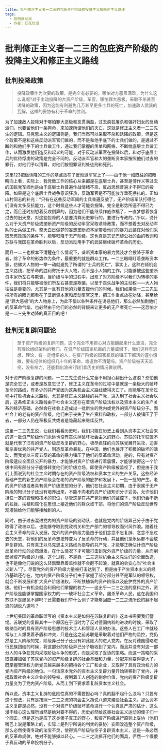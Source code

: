 ```yaml
---
title: 批判修正主义者一二三的包庇资产阶级的投降主义和修正主义路线
tags:
  - 批倒反动派
  - 作者：红花烂漫
---
```


# 批判修正主义者一二三的包庇资产阶级的投降主义和修正主义路线

## 批判投降政策

> 投降政策作为次要的政策，是完全有必要的，哪怕对方恶贯满盈，为什么这么说呢?对于主动投降的大资产阶级，军官，哪怕罪大恶极，采取不杀甚至诱降的政策，因为这能有利避免几万甚至更多士兵的死亡，加速敌人武装的瓦解，这样的妥协有利于革命的胜利。

为了加速敌人投降对于哪怕罪大恶极和恶贯满盈，过去疯狂屠杀和强奸妇女的反动派们，也要留他们一条狗命，来加速所谓他们的灭亡，这就是修正主义者一二三先生的逻辑。马克思主义的逻辑则是，我们当然可以采取不杀和诱降的政策，但是这个政策不是和这些反动派军官们做的，而不是和他手底下的士兵们做的，是通过不断的和他们手下的士兵做工作，通过我们掌握的传单和网络，不断给底层士兵做工作，从而激发他们造反和起义的可能，对于反动派军官在投降以后，和对于底层士兵的优待俘虏的政策是完全不同的，反动派军官和大的垄断资本家按照他们过去的罪行，对他们予以清算，对他们按照罪证判处徒刑和死刑。

这里123把做诱降的工作的基点放在了反动派军官上了——由于他一如既往的把眼睛向上看，实际上，我党做工作的核心从来都是在底层士兵，甚至是傅作义等过去的国民党军阀也是由于底层士兵普遍作战情绪不高，反战思想普遍才不得已的投降。如果是这个底层士兵战争意识狂热，反动军官是不可能放弃垂死挣扎的。正如山村同志的补充：“只有在这些反动军阀的士兵普遍反战了，无产阶级军队打得他们没有太多反抗能力，这个时候这些人才可能会投降，完全是形势所逼不得已为之，而且还时刻想着反攻倒算的，因为他们不能继续作威作福了，一直梦想着恢复过去的旧天堂，对这些投降的人是要清算历史罪行的，要进行专政的。”所以，说什么对于大资产阶级或垄断资产阶级的反动军官采取诱降政策，而不想着去对反动军队的士兵做工作，整天白日做梦的妄想垄断资本家带着他们的暴力武装在对他们采取恐怖政策的条件下，能够归降于无产阶级。这也真是忘记巴黎公社的血的教训和苏联与我国在革命胜利以后，反动派动用手下的武装继续破坏革命的历史。

而且一二三也根本不清楚在什么情况下，垄断资本家的暴力武装才会投降于革命者，除了革命的形势作为条件，最重要的就是群众工作。一二三眼睛盯着垄断资本家，仿佛大人物的一举一动就避免了所谓的“士兵的死亡”，事实上，这种右倾机会主义路线，把革命的胜利寄托于大人物，而不是小人物的工作，只能够被这些垄断资本家所左右与欺骗。当阶级斗争的过程中，出现了对方阶级不以我们为转移的事件，我们将只能够被他们所左右甚至是欺骗，以至于丧失战争的主动权——大人物往往是善变的，尤其是一旦有其他的力量支援他们的时候。我们如果像一二三先生把所有的眼光都看在了垄断资本家和反动军官这里，把工作重点放在劝降，甚至给是“罪大恶极”的大人物身上，为此不惜以各种条件在诱惑他们，那么必然加剧他们的反革命气焰，也必然由于他们的必然的背叛来让更多的无产者死亡——这恐怕才是一二三先生劝降的真正目的吧！

## 批判无复辟问题论

> 至于资产阶级的复辟问题，这个完全不用担心对方能翻起来什么波浪，完全有理论组织架构的我们，在资产阶级国家机器的力量威慑下，我们这样有思想，理论，有一定组织的人，在资产阶级的国家机器的镇压下都活的谨小慎微，要有纪律的组织几十年的革命，难道你不清楚吗，资产阶级被天天监视，没有权力，还能翻出浪来?我们拿历史的情况做说明。

对于资产阶级复辟的问题，一二三先生说什么完全不用担心翻出什么波浪？恐怕他是完全忘记，或者是故意忘记了，修正主义在革命的过程中是就是一条极大的破坏革命的路线，有多少的共产党因为这条机会主义路线使得灭亡了。而能够在革命过程中打败机会主义路线，尤其是修正主义路线的共产党，进入到了社会主义社会以后，这条修正主义路线由于社会主义还存在着资产阶级法权以及资本主义的生产关系的经济基础，必然会在社会上造成出一批新生的党内或党外的资产阶级分子。而社会上的老有的资产阶级，他们由于丧失了生产资料和政权，一部分人被镇压了下去，一部分人仍在积极反共或者是隐藏起来继续反共。

这里一二三先生说，让我们看看历史吧，我们只能在历史上看到从资本主义社会来的这一批资产阶级他们永远也没有丧失掉破坏社会主义的野心，苏联的托季联盟不就是代表了旧有的资产阶级反攻复辟的野心，极尽疯狂的向苏联党展开进攻，迫害和杀害优秀的共产党人，制造反革命暴乱。在中国，他们也展开了积极的破坏的活动，而我党以三反五反的革命的暴力镇压了他们的反革命活动。是的，只有对资产阶级适应全面且公开的暴力，才能够对资产阶级进行着震慑，才能够使得这一个阶级中间有部分分子能够转变他们的阶级立场。即使资产阶级被监视了，但是由于我们上面说到的社会主义时期存在的资产阶级法权和资本主义的生产关系，这些经济基础产生的新生资产阶级会在老的资产阶级的庇护和发展下，一批一批的产生。老的资产阶级或者具有资产阶级思想的分子，他们在社会主义初期，由于隶属于无产阶级的知识分子还没有培养出来，不能不向老的资产阶级知识分子妥协，允许他们担任一定的管理和技术的职位，尽管这是在共产党对他们的监控下，他们仍会不断的拉拢、扶植和腐化在思想上接近他们的群众或干部，将他们的资产阶级反动世界观灌输给他们能够接触到的人。

同时，由于过去混进党内的资产阶级的别动队，也就是党内的阶级异己分子由于党取得了政权以后，也能够夺取到党政机关和生产部门的领导权而兴风作浪。随着社会主义革命的深入发展，党外的资产阶级力量由于他们念念不忘复辟、念念不忘过去的天堂，将他们的反革命想法转变为了反革命的行动，并且他们是永远都不会放弃复辟的。只有真正以马克思主义路线为指导的共产党，才能够正确估计资产阶级反革命行动的必然爆发，在什么情况下才可能打击到党外资产阶级的力量，从而削弱掉资产阶级的力量。这个过程，不是靠一二三这些机会主义先生们的全面改造，也不是像他们说的这么轻飘飘靠着监控就不会翻不起浪，就真的会安心当“社会主义新人”了。尽管党外的资产阶级力量被打击达到了，但是由于产生资本主义的经济基础还存在，党内的资产阶级分子们由于掌握了部分部分甚至是军队的领导权，就会不断发展和扩大资产阶级法权，不断扶植新的资产阶级以及庇护党外的资产阶级。他们一有机会就会利用他们掌握的权力——这出乎一二三之流的意料之外，资产阶级是能够掌握国家权力的——破坏社会主义革命，屠杀革命人民，这在我国和苏联不是屡见不鲜吗？还需要我们举什么例子才能够回应一二三之流所说的翻不起浪的胡说八道吗？

上世纪美国的革命联盟写的《资本主义是如何在苏联复辟的》这本书需要我们警惕。苏联党的复辟其中一个原因在于当时为了反对德国纳粹的进攻的时候，采取了吸纳当时的具有资产阶级思想的技术工人和管理人员的办法。这些人在工厂中就经常与工人爆发着矛盾和冲突，只是在这之前苏联是采取着对他们严格的监控，党仍然是工人阶级的党，阶级异己分子还没有如此庞大的进入党内。在反对德国侵略进行民族团结的时候，将这部分的阶级异己分子吸收到了党内，而且并没有对这一部分人的斗争在党内采取阶级斗争的形式，而是采取了妥协的策略。而这一策略的采取直接加强了苏联党内的资产阶级复辟的社会基础和力量，分配差别变得更大了，既掌握管理权力新党员越来越多的把持各个工厂和企业，又取得了具有政治权力的党内资产阶级的地位。一句话原本党外的资本主义复辟力量开始转移到了党内，并攫取着社会主义企业的领导权，搜刮着工人创造的剩余价值，党内的资产阶级复辟力量变为了党内资产阶级，从而上到下要求着复辟资本主义社会。

所以说，资本主义复辟的危险性真的不需要担心吗？真的翻不起什么浪吗？只要有这个想法，只有是按照一二三之流的机会主义胡说八道来建设社会主义，那么资本主义复辟是必然。没有一个对资产阶级破坏革命进行一个认真且严肃的估计，这么漫不经心这么理所当然是绝对要不得的，历史必然给这类社会主义运动的傻子们一个回击，但是这也是应了这类傻子真正的野心，和资产阶级进行原则上妥协（他们嘴巴上说是策略上的，实际上是列宁所说的判卖的妥协）妄图改造整个资产阶级，那么必然使得专政的法宝不灵，使得资产阶级钻空子复辟资本主义，这是一条必然的反革命规律，绝对不能够掉以轻心。一二三之流撕开他们的面具，俨然一个假傻子真反动的革命投机分子。